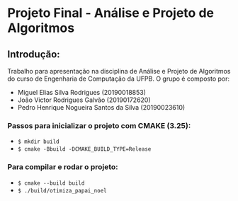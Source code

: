 # Projeto Final - Análise e Projeto de Algoritmos


## Introdução:

Trabalho para apresentação na disciplina de Análise e Projeto de Algoritmos do
curso de Engenharia de Computação da UFPB. O grupo é composto por:

- Miguel Elias Silva Rodrigues (20190018853)
- João Victor Rodrigues Galvão (20190172620)
- Pedro Henrique Nogueira Santos da Silva (20190023610)

### Passos para inicializar o projeto com CMAKE (3.25):

* `$ mkdir build`
* `$ cmake -Bbuild -DCMAKE_BUILD_TYPE=Release`

### Para compilar e rodar o projeto:

* `$ cmake --build build`
* `$ ./build/otimiza_papai_noel` 

